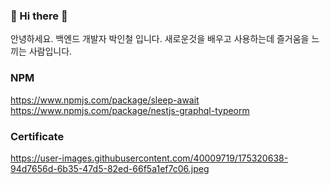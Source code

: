### 👋 Hi there 👋

안녕하세요. 백엔드 개발자 박인철 입니다.
새로운것을 배우고 사용하는데 즐거움을 느끼는 사람입니다.


### NPM
https://www.npmjs.com/package/sleep-await
https://www.npmjs.com/package/nestjs-graphql-typeorm


### Certificate
https://user-images.githubusercontent.com/40009719/175320638-94d7656d-6b35-47d5-82ed-66f5a1ef7c06.jpeg

<!--
**pic123123/pic123123** is a ✨ _special_ ✨ repository because its `README.md` (this file) appears on your GitHub profile.

Here are some ideas to get you started:

- 🔭 I’m currently working on ...
- 🌱 I’m currently learning ...
- 👯 I’m looking to collaborate on ...
- 🤔 I’m looking for help with ...
- 💬 Ask me about ...
- 📫 How to reach me: ...
- 😄 Pronouns: ...
- ⚡ Fun fact: ...
-->

